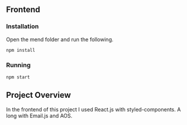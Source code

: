 
## Frontend
### Installation
Open the mend folder and run the following.
```
npm install
```
### Running
```
npm start
```
## Project Overview
In the frontend of this project I used React.js with styled-components. A long with Email.js and AOS.
